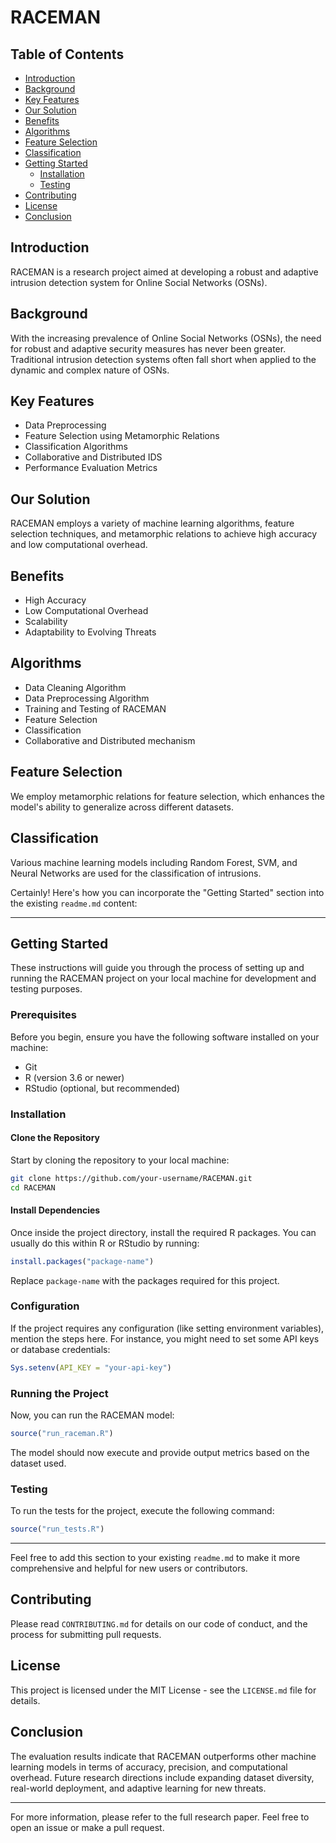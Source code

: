 # RACEMAN

## Table of Contents

- [Introduction](#introduction)
- [Background](#background)
- [Key Features](#key-features)
- [Our Solution](#our-solution)
- [Benefits](#benefits)
- [Algorithms](#algorithms)
- [Feature Selection](#feature-selection)
- [Classification](#classification)
- [Getting Started](#getting-started)
  - [Installation](#installation)
  - [Testing](#testing)
- [Contributing](#contributing)
- [License](#license)
- [Conclusion](#conclusion)

## Introduction

RACEMAN is a research project aimed at developing a robust and adaptive intrusion detection system for Online Social Networks (OSNs).

## Background

With the increasing prevalence of Online Social Networks (OSNs), the need for robust and adaptive security measures has never been greater. Traditional intrusion detection systems often fall short when applied to the dynamic and complex nature of OSNs.

## Key Features

- Data Preprocessing
- Feature Selection using Metamorphic Relations
- Classification Algorithms
- Collaborative and Distributed IDS
- Performance Evaluation Metrics

## Our Solution

RACEMAN employs a variety of machine learning algorithms, feature selection techniques, and metamorphic relations to achieve high accuracy and low computational overhead.

## Benefits

- High Accuracy
- Low Computational Overhead
- Scalability
- Adaptability to Evolving Threats

## Algorithms

- Data Cleaning Algorithm
- Data Preprocessing Algorithm
- Training and Testing of RACEMAN
- Feature Selection
- Classification
- Collaborative and Distributed mechanism

## Feature Selection

We employ metamorphic relations for feature selection, which enhances the model's ability to generalize across different datasets.

## Classification

Various machine learning models including Random Forest, SVM, and Neural Networks are used for the classification of intrusions.

Certainly! Here's how you can incorporate the "Getting Started" section into the existing `readme.md` content:

---

## Getting Started

These instructions will guide you through the process of setting up and running the RACEMAN project on your local machine for development and testing purposes.

### Prerequisites

Before you begin, ensure you have the following software installed on your machine:

- Git
- R (version 3.6 or newer)
- RStudio (optional, but recommended)

### Installation

#### Clone the Repository

Start by cloning the repository to your local machine:

```bash
git clone https://github.com/your-username/RACEMAN.git
cd RACEMAN
```

#### Install Dependencies

Once inside the project directory, install the required R packages. You can usually do this within R or RStudio by running:

```R
install.packages("package-name")
```

Replace `package-name` with the packages required for this project.

### Configuration

If the project requires any configuration (like setting environment variables), mention the steps here. For instance, you might need to set some API keys or database credentials:

```R
Sys.setenv(API_KEY = "your-api-key")
```

### Running the Project

Now, you can run the RACEMAN model:

```R
source("run_raceman.R")
```

The model should now execute and provide output metrics based on the dataset used.

### Testing

To run the tests for the project, execute the following command:

```R
source("run_tests.R")
```

---

Feel free to add this section to your existing `readme.md` to make it more comprehensive and helpful for new users or contributors.

## Contributing

Please read `CONTRIBUTING.md` for details on our code of conduct, and the process for submitting pull requests.

## License

This project is licensed under the MIT License - see the `LICENSE.md` file for details.

## Conclusion

The evaluation results indicate that RACEMAN outperforms other machine learning models in terms of accuracy, precision, and computational overhead. Future research directions include expanding dataset diversity, real-world deployment, and adaptive learning for new threats.

---

For more information, please refer to the full research paper. Feel free to open an issue or make a pull request.
